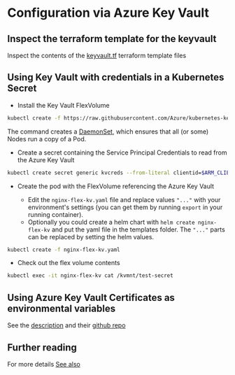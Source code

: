 # Configuration via Azure Key Vault

## Inspect the terraform template for the keyvault

Inspect the contents of the [keyvault.tf](../04-infrastructure-deployment/keyvault.tf) terraform template files

## Using Key Vault with credentials in a Kubernetes Secret

- Install the Key Vault FlexVolume

```bash
kubectl create -f https://raw.githubusercontent.com/Azure/kubernetes-keyvault-flexvol/master/deployment/kv-flexvol-installer.yaml
```

The command creates a [DaemonSet](https://kubernetes.io/docs/concepts/workloads/controllers/daemonset/), which ensures that all (or some) Nodes run a copy of a Pod.

- Create a secret containing the Service Principal Credentials to read from the Azure Key Vault

```bash
kubectl create secret generic kvcreds --from-literal clientid=$ARM_CLIENT_ID --from-literal clientsecret=$ARM_CLIENT_SECRET --type=azure/kv
```

- Create the pod with the FlexVolume referencing the Azure Key Vault

  - Edit the `nginx-flex-kv.yaml` file and replace values `"..."` with your environment's settings (you can get them by running `export` in your running container).
  - Optionally you could create a helm chart with `helm create nginx-flex-kv` and put the yaml file in the templates folder. The `"..."` parts can be replaced by setting the helm values.

```bash
kubectl create -f nginx-flex-kv.yaml
```

- Check out the flex volume contents

```bash
kubectl exec -it nginx-flex-kv cat /kvmnt/test-secret
```

## Using Azure Key Vault Certificates as environmental variables

See the [description](https://mrdevops.io/introducing-azure-key-vault-to-kubernetes-931f82364354) and their [github repo](https://github.com/SparebankenVest/azure-key-vault-to-kubernetes)

## Further reading

For more details [See also](https://github.com/Azure/kubernetes-keyvault-flexvol)